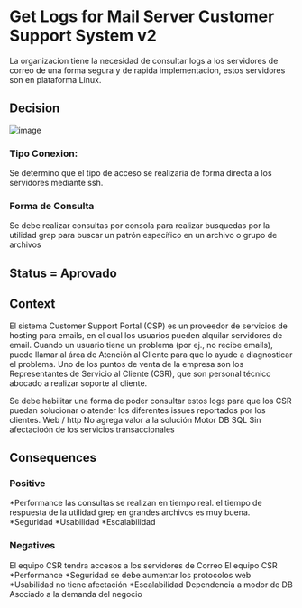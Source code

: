
# Get Logs for Mail Server Customer Support System v2

La organizacion tiene la necesidad de consultar logs a los servidores de correo de una forma segura y de rapida implementacion, estos servidores son en plataforma Linux.


## Decision


![image](https://github.com/CesarDaviid/ATD/assets/4713423/97e34820-0ea8-425f-882b-6a0683d643ab)

### Tipo Conexion:

Se determino que el tipo de acceso se realizaria de forma directa a los servidores mediante ssh.

### Forma de Consulta

Se debe realizar consultas por consola para realizar busquedas por la utilidad grep para buscar un patrón específico en un archivo o grupo de archivos



## Status = Aprovado




## Context

El sistema Customer Support Portal (CSP) es un proveedor de servicios de hosting para emails, en el cual los usuarios pueden alquilar servidores de email. Cuando un usuario tiene un problema (por ej., no recibe emails), puede llamar al área de Atención al Cliente para que lo ayude a diagnosticar el problema. Uno de los puntos de venta de la empresa son los Representantes de Servicio al Cliente (CSR), que son personal técnico abocado a realizar soporte al cliente.

Se debe habilitar una forma de poder consultar estos logs para que los CSR puedan solucionar o atender los diferentes issues reportados por los clientes.
Web / http No agrega valor a la solución
Motor DB SQL Sin afectacioón de los servicios transaccionales


## Consequences
### Positive

*Performance
las consultas se realizan en tiempo real. 
el tiempo de respuesta de la utilidad grep en grandes archivos es muy buena. 
*Seguridad
*Usabilidad
*Escalabilidad


### Negatives

El equipo CSR tendra accesos a los servidores de Correo
El equipo CSR 
*Performance
*Seguridad se debe aumentar los protocolos web
*Usabilidad no tiene afectación 
*Escalabilidad
  Dependencia a modor de DB
  Asociado a la demanda del negocio
